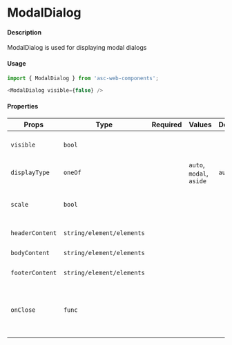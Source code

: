 # ModalDialog

#### Description

ModalDialog is used for displaying modal dialogs

#### Usage

```js
import { ModalDialog } from 'asc-web-components';

<ModalDialog visible={false} />
```

#### Properties

| Props           | Type                      | Required | Values                   | Default | Description                                      |
| --------------- | ------------------------- | :------: | ------------------------ | ------- | ------------------------------------------------ |
| `visible`       | `bool`                    |          |                          |         | Display dialog or not                            |
| `displayType`   | `oneOf`                   |          | `auto`, `modal`, `aside` | `auto`  | Display type                                     |
| `scale`         | `bool`                    |          |                          |         | Indicates the side panel has scale               |
| `headerContent` | `string/element/elements` |          |                          |         | Header content                                   |
| `bodyContent`   | `string/element/elements` |          |                          |         | Body content                                     |
| `footerContent` | `string/element/elements` |          |                          |         | Footer content                                   |
| `onClose`       | `func`                    |          |                          |         | Will be triggered when a close button is clicked |